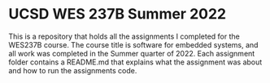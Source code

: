 # UCSD WES 237B Summer 2022 

This is a repository that holds all the assignments I completed for the WES237B course. The course title is software for embedded systems, and all work was completed in the Summer quarter of 2022. Each assignment folder contains a README.md that explains what the assignment was about and how to run the assignments code. 
